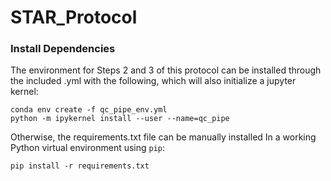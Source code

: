# STAR_Protocol

### Install Dependencies
The environment for Steps 2 and 3 of this protocol can be installed through the included .yml with the following, which will also initialize a jupyter kernel: 
```
conda env create -f qc_pipe_env.yml
python -m ipykernel install --user --name=qc_pipe
```

Otherwise, the requirements.txt file can be manually installed In a working Python virtual environment using `pip`:
```
pip install -r requirements.txt
```
